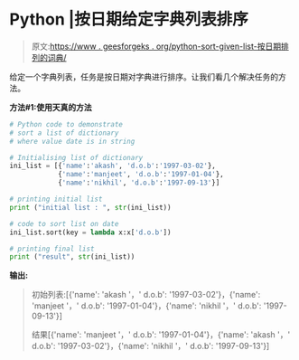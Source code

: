 # Python |按日期给定字典列表排序

> 原文:[https://www . geesforgeks . org/python-sort-given-list-按日期排列的词典/](https://www.geeksforgeeks.org/python-sort-given-list-of-dictionaries-by-date/)

给定一个字典列表，任务是按日期对字典进行排序。让我们看几个解决任务的方法。

**方法#1:使用天真的方法**

```py
# Python code to demonstrate
# sort a list of dictionary
# where value date is in string

# Initialising list of dictionary
ini_list = [{'name':'akash', 'd.o.b':'1997-03-02'},
            {'name':'manjeet', 'd.o.b':'1997-01-04'}, 
            {'name':'nikhil', 'd.o.b':'1997-09-13'}]

# printing initial list
print ("initial list : ", str(ini_list))

# code to sort list on date
ini_list.sort(key = lambda x:x['d.o.b'])

# printing final list
print ("result", str(ini_list))
```

**输出:**

> 初始列表:[{'name': 'akash '，' d.o.b': '1997-03-02'}，{'name': 'manjeet '，' d.o.b': '1997-01-04'}，{'name': 'nikhil '，' d.o.b': '1997-09-13'}]
> 
> 结果[{'name': 'manjeet '，' d.o.b': '1997-01-04'}，{'name': 'akash '，' d.o.b': '1997-03-02'}，{'name': 'nikhil '，' d.o.b': '1997-09-13'}]